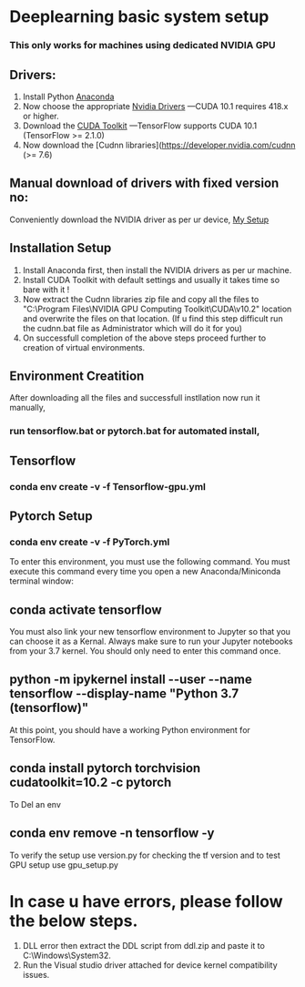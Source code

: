 # Deeplearning basic system setup
### This only works for machines using dedicated NVIDIA GPU

## Drivers:

1. Install Python [Anaconda](https://www.anaconda.com/products/individual)
2. Now choose the appropriate [Nvidia Drivers](https://www.nvidia.com/drivers) —CUDA 10.1 requires 418.x or higher.
3. Download the [CUDA Toolkit](https://developer.nvidia.com/cuda-toolkit-archive) —TensorFlow supports CUDA 10.1 (TensorFlow >= 2.1.0)
4. Now download the [Cudnn libraries](https://developer.nvidia.com/cudnn (>= 7.6) 

## Manual download of drivers with fixed version no:

Conveniently download the NVIDIA driver as per ur device, [My Setup](https://drive.google.com/drive/folders/1NbLjakvaZ_5N-cdOFYF0GKhSZeagU6UY?usp=sharing)

## Installation Setup

1. Install Anaconda first, then install the NVIDIA drivers as per ur machine.
2. Install CUDA Toolkit with default settings and usually it takes time so bare with it !
3. Now extract the Cudnn libraries zip file and copy all the files to "C:\Program Files\NVIDIA GPU Computing Toolkit\CUDA\v10.2" location and overwrite the files on that location. (If u find this step difficult run the cudnn.bat file as Administrator which will do it for you)
4. On successfull completion of the above steps proceed further to creation of virtual environments.

## Environment Creatition

After downloading all the files and successfull instllation now run it manually,
### run tensorflow.bat or pytorch.bat for automated install,

## Tensorflow

### conda env create -v -f Tensorflow-gpu.yml

## Pytorch Setup

### conda env create -v -f PyTorch.yml

To enter this environment, you must use the following command. You must execute this command every time you open a new Anaconda/Miniconda terminal window:

## conda activate tensorflow

You must also link your new tensorflow environment to Jupyter so that you can choose it as a Kernal. Always make sure to run your Jupyter notebooks from your 3.7 kernel. You should only need to enter this command once.

## python -m ipykernel install --user --name tensorflow --display-name "Python 3.7 (tensorflow)"


At this point, you should have a working Python environment for TensorFlow.

## conda install pytorch torchvision cudatoolkit=10.2 -c pytorch


To Del an env

## conda env remove -n tensorflow -y

To verify the setup use version.py for checking the tf version and to test GPU setup use gpu_setup.py

# In case u have errors, please follow the below steps.

1. DLL error then extract the DDL script from ddl.zip and paste it to C:\Windows\System32.
2. Run the Visual studio driver attached for device kernel compatibility issues.

